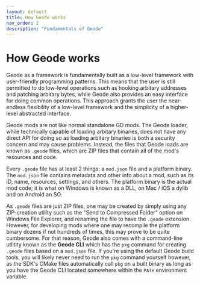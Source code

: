 ```yaml
---
layout: default
title: How Geode works
nav_order: 2
description: "Fundamentals of Geode"
---
```


# How Geode works

Geode as a framework is fundamentally built as a low-level framework with user-friendly programming patterns. This means that the user is still permitted to do low-level operations such as hooking arbitary addresses and patching arbitary bytes, while Geode also provides an easy interface for doing common operations. This approach grants the user the near-endless flexibility of a low-level framework and the simplicity of a higher-level abstracted interface.

Geode mods are not like normal standalone GD mods. The Geode loader, while technically capable of loading arbitary binaries, does not have any direct API for doing so as loading arbitary binaries is both a security concern and may cause problems. Instead, the files that Geode loads are known as `.geode` files, which are ZIP files that contain all of the mod's resources and code.

Every `.geode` file has at least 2 things: a `mod.json` file and a platform binary. The `mod.json` file contains metadata and other info about a mod, such as its ID, name, resources, settings, and others. The platform binary is the actual mod code; it is what on Windows is known as a DLL, on Mac / iOS a dylib and on Android an SO.

As `.geode` files are just ZIP files, one may be created by simply using any ZIP-creation utility such as the "Send to Compressed Folder" option on Windows File Explorer, and renaming the file to have the `.geode` extension. However, for developing mods where one may recompile the platform binary dozens if not hundreds of times, this may prove to be quite cumbersome. For that reason, Geode also comes with a command-line utlitity known as the **Geode CLI** which has the `pkg` command for creating `.geode` files based on a `mod.json` file. If you're using the default Geode build tools, you will likely never need to run the `pkg` command yourself however, as the SDK's CMake files automatically call `pkg` on a built binary as long as you have the Geode CLI located somewhere within the `PATH` environment variable.


